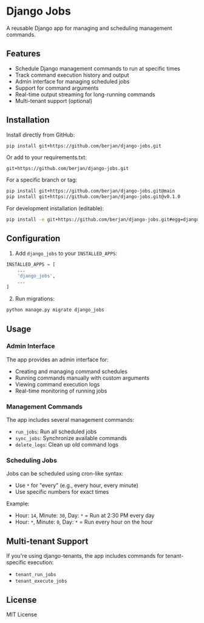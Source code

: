 # Django Jobs

A reusable Django app for managing and scheduling management commands.

## Features

- Schedule Django management commands to run at specific times
- Track command execution history and output
- Admin interface for managing scheduled jobs
- Support for command arguments
- Real-time output streaming for long-running commands
- Multi-tenant support (optional)

## Installation

Install directly from GitHub:

```bash
pip install git+https://github.com/berjan/django-jobs.git
```

Or add to your requirements.txt:

```
git+https://github.com/berjan/django-jobs.git
```

For a specific branch or tag:

```bash
pip install git+https://github.com/berjan/django-jobs.git@main
pip install git+https://github.com/berjan/django-jobs.git@v0.1.0
```

For development installation (editable):

```bash
pip install -e git+https://github.com/berjan/django-jobs.git#egg=django-jobs
```

## Configuration

1. Add `django_jobs` to your `INSTALLED_APPS`:

```python
INSTALLED_APPS = [
    ...
    'django_jobs',
    ...
]
```

2. Run migrations:

```bash
python manage.py migrate django_jobs
```

## Usage

### Admin Interface

The app provides an admin interface for:
- Creating and managing command schedules
- Running commands manually with custom arguments
- Viewing command execution logs
- Real-time monitoring of running jobs

### Management Commands

The app includes several management commands:
- `run_jobs`: Run all scheduled jobs
- `sync_jobs`: Synchronize available commands
- `delete_logs`: Clean up old command logs

### Scheduling Jobs

Jobs can be scheduled using cron-like syntax:
- Use `*` for "every" (e.g., every hour, every minute)
- Use specific numbers for exact times

Example:
- Hour: `14`, Minute: `30`, Day: `*` = Run at 2:30 PM every day
- Hour: `*`, Minute: `0`, Day: `*` = Run every hour on the hour

## Multi-tenant Support

If you're using django-tenants, the app includes commands for tenant-specific execution:
- `tenant_run_jobs`
- `tenant_execute_jobs`

## License

MIT License